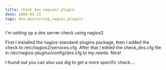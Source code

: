 ```yaml
---
title: check dns nagios2 plugin
date: 2008-03-23
tags: dns,monitoring,nagios,plugins
---
```

I'm setting up a dns server check using nagios2.

First I installed the nagios-standard-plugins package, then I added the check to /etc/nagios2/services.cfg. After that I edited the check_dns.cfg file in /etc/nagios-plugins/config/dns.cfg to my needs. Nice!

I found out you can also use dig to get a more specific check....

